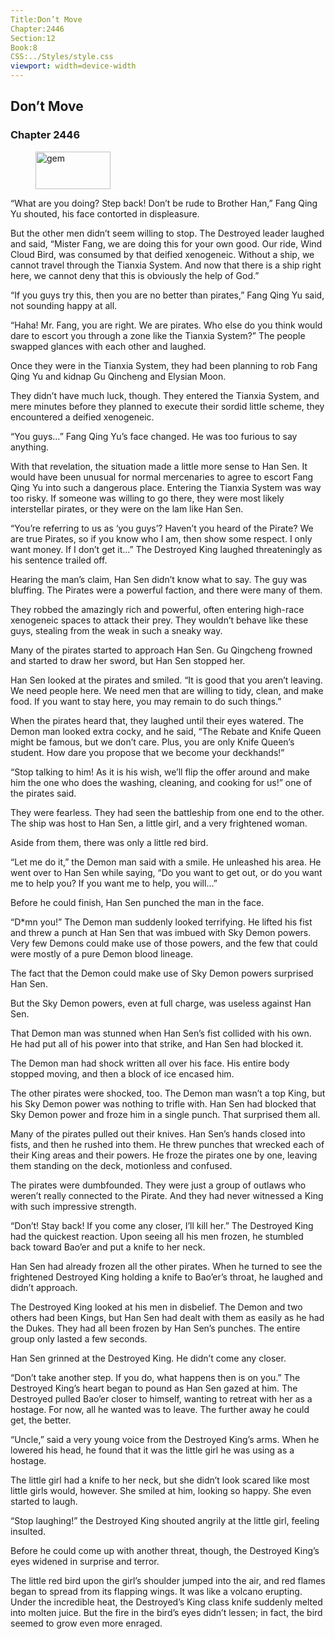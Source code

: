 ```yaml
---
Title:Don’t Move 
Chapter:2446 
Section:12 
Book:8 
CSS:../Styles/style.css 
viewport: width=device-width
---
```

  
## Don’t Move
### Chapter 2446
  
<figure>
	<img src="../Images/gem.gif" alt="gem" id="gem" width="120" height="60" />
</figure>
  

  
“What are you doing? Step back! Don’t be rude to Brother Han,” Fang Qing Yu shouted, his face contorted in displeasure.

But the other men didn’t seem willing to stop. The Destroyed leader laughed and said, “Mister Fang, we are doing this for your own good. Our ride, Wind Cloud Bird, was consumed by that deified xenogeneic. Without a ship, we cannot travel through the Tianxia System. And now that there is a ship right here, we cannot deny that this is obviously the help of God.”

“If you guys try this, then you are no better than pirates,” Fang Qing Yu said, not sounding happy at all.

“Haha! Mr. Fang, you are right. We are pirates. Who else do you think would dare to escort you through a zone like the Tianxia System?” The people swapped glances with each other and laughed.

Once they were in the Tianxia System, they had been planning to rob Fang Qing Yu and kidnap Gu Qincheng and Elysian Moon.

They didn’t have much luck, though. They entered the Tianxia System, and mere minutes before they planned to execute their sordid little scheme, they encountered a deified xenogeneic.

“You guys…” Fang Qing Yu’s face changed. He was too furious to say anything.

With that revelation, the situation made a little more sense to Han Sen. It would have been unusual for normal mercenaries to agree to escort Fang Qing Yu into such a dangerous place. Entering the Tianxia System was way too risky. If someone was willing to go there, they were most likely interstellar pirates, or they were on the lam like Han Sen.

“You’re referring to us as ‘you guys’? Haven’t you heard of the Pirate? We are true Pirates, so if you know who I am, then show some respect. I only want money. If I don’t get it…” The Destroyed King laughed threateningly as his sentence trailed off.

Hearing the man’s claim, Han Sen didn’t know what to say. The guy was bluffing. The Pirates were a powerful faction, and there were many of them.

They robbed the amazingly rich and powerful, often entering high-race xenogeneic spaces to attack their prey. They wouldn’t behave like these guys, stealing from the weak in such a sneaky way.

Many of the pirates started to approach Han Sen. Gu Qingcheng frowned and started to draw her sword, but Han Sen stopped her.

Han Sen looked at the pirates and smiled. “It is good that you aren’t leaving. We need people here. We need men that are willing to tidy, clean, and make food. If you want to stay here, you may remain to do such things.”

When the pirates heard that, they laughed until their eyes watered. The Demon man looked extra cocky, and he said, “The Rebate and Knife Queen might be famous, but we don’t care. Plus, you are only Knife Queen’s student. How dare you propose that we become your deckhands!”

“Stop talking to him! As it is his wish, we’ll flip the offer around and make him the one who does the washing, cleaning, and cooking for us!” one of the pirates said.

They were fearless. They had seen the battleship from one end to the other. The ship was host to Han Sen, a little girl, and a very frightened woman.

Aside from them, there was only a little red bird.

“Let me do it,” the Demon man said with a smile. He unleashed his area. He went over to Han Sen while saying, “Do you want to get out, or do you want me to help you? If you want me to help, you will…”

Before he could finish, Han Sen punched the man in the face.

“D*mn you!” The Demon man suddenly looked terrifying. He lifted his fist and threw a punch at Han Sen that was imbued with Sky Demon powers. Very few Demons could make use of those powers, and the few that could were mostly of a pure Demon blood lineage.

The fact that the Demon could make use of Sky Demon powers surprised Han Sen.

But the Sky Demon powers, even at full charge, was useless against Han Sen.

That Demon man was stunned when Han Sen’s fist collided with his own. He had put all of his power into that strike, and Han Sen had blocked it.

The Demon man had shock written all over his face. His entire body stopped moving, and then a block of ice encased him.

The other pirates were shocked, too. The Demon man wasn’t a top King, but his Sky Demon power was nothing to trifle with. Han Sen had blocked that Sky Demon power and froze him in a single punch. That surprised them all.

Many of the pirates pulled out their knives. Han Sen’s hands closed into fists, and then he rushed into them. He threw punches that wrecked each of their King areas and their powers. He froze the pirates one by one, leaving them standing on the deck, motionless and confused.

The pirates were dumbfounded. They were just a group of outlaws who weren’t really connected to the Pirate. And they had never witnessed a King with such impressive strength.

“Don’t! Stay back! If you come any closer, I’ll kill her.” The Destroyed King had the quickest reaction. Upon seeing all his men frozen, he stumbled back toward Bao’er and put a knife to her neck.

Han Sen had already frozen all the other pirates. When he turned to see the frightened Destroyed King holding a knife to Bao’er’s throat, he laughed and didn’t approach.

The Destroyed King looked at his men in disbelief. The Demon and two others had been Kings, but Han Sen had dealt with them as easily as he had the Dukes. They had all been frozen by Han Sen’s punches. The entire group only lasted a few seconds.

Han Sen grinned at the Destroyed King. He didn’t come any closer.

“Don’t take another step. If you do, what happens then is on you.” The Destroyed King’s heart began to pound as Han Sen gazed at him. The Destroyed pulled Bao’er closer to himself, wanting to retreat with her as a hostage. For now, all he wanted was to leave. The further away he could get, the better.

“Uncle,” said a very young voice from the Destroyed King’s arms. When he lowered his head, he found that it was the little girl he was using as a hostage.

The little girl had a knife to her neck, but she didn’t look scared like most little girls would, however. She smiled at him, looking so happy. She even started to laugh.

“Stop laughing!” the Destroyed King shouted angrily at the little girl, feeling insulted.

Before he could come up with another threat, though, the Destroyed King’s eyes widened in surprise and terror.

The little red bird upon the girl’s shoulder jumped into the air, and red flames began to spread from its flapping wings. It was like a volcano erupting. Under the incredible heat, the Destroyed’s King class knife suddenly melted into molten juice. But the fire in the bird’s eyes didn’t lessen; in fact, the bird seemed to grow even more enraged.
